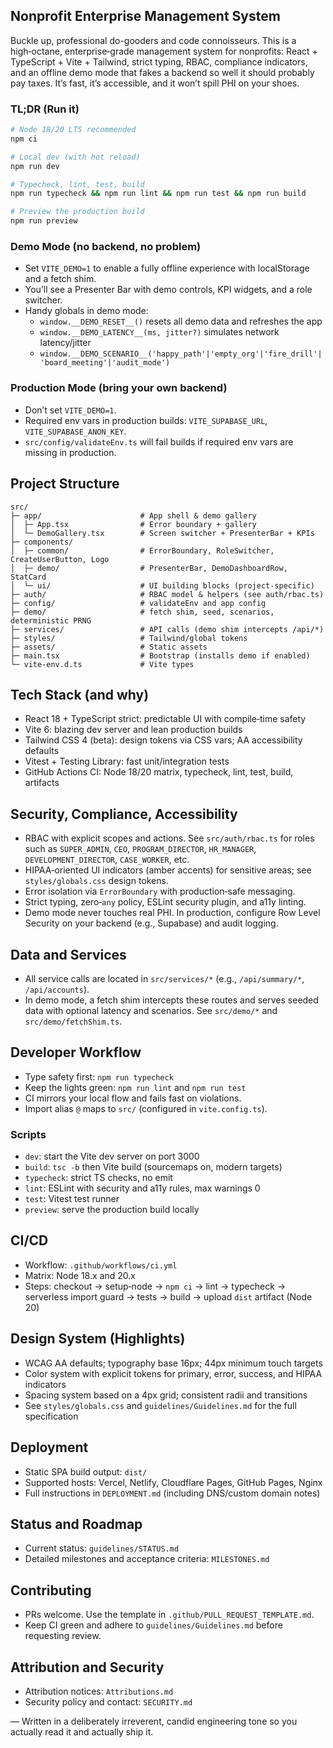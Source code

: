 ## Nonprofit Enterprise Management System

Buckle up, professional do-gooders and code connoisseurs. This is a high‑octane, enterprise‑grade management system for nonprofits: React + TypeScript + Vite + Tailwind, strict typing, RBAC, compliance indicators, and an offline demo mode that fakes a backend so well it should probably pay taxes. It’s fast, it’s accessible, and it won’t spill PHI on your shoes.

### TL;DR (Run it)

```bash
# Node 18/20 LTS recommended
npm ci

# Local dev (with hot reload)
npm run dev

# Typecheck, lint, test, build
npm run typecheck && npm run lint && npm run test && npm run build

# Preview the production build
npm run preview
```

### Demo Mode (no backend, no problem)

- Set `VITE_DEMO=1` to enable a fully offline experience with localStorage and a fetch shim.
- You’ll see a Presenter Bar with demo controls, KPI widgets, and a role switcher.
- Handy globals in demo mode:
  - `window.__DEMO_RESET__()` resets all demo data and refreshes the app
  - `window.__DEMO_LATENCY__(ms, jitter?)` simulates network latency/jitter
  - `window.__DEMO_SCENARIO__('happy_path'|'empty_org'|'fire_drill'|'board_meeting'|'audit_mode')`

### Production Mode (bring your own backend)

- Don’t set `VITE_DEMO=1`.
- Required env vars in production builds: `VITE_SUPABASE_URL`, `VITE_SUPABASE_ANON_KEY`.
- `src/config/validateEnv.ts` will fail builds if required env vars are missing in production.

## Project Structure

```text
src/
├─ app/                      # App shell & demo gallery
│  ├─ App.tsx                # Error boundary + gallery
│  └─ DemoGallery.tsx        # Screen switcher + PresenterBar + KPIs
├─ components/
│  ├─ common/                # ErrorBoundary, RoleSwitcher, CreateUserButton, Logo
│  ├─ demo/                  # PresenterBar, DemoDashboardRow, StatCard
│  └─ ui/                    # UI building blocks (project-specific)
├─ auth/                     # RBAC model & helpers (see auth/rbac.ts)
├─ config/                   # validateEnv and app config
├─ demo/                     # fetch shim, seed, scenarios, deterministic PRNG
├─ services/                 # API calls (demo shim intercepts /api/*)
├─ styles/                   # Tailwind/global tokens
├─ assets/                   # Static assets
├─ main.tsx                  # Bootstrap (installs demo if enabled)
└─ vite-env.d.ts             # Vite types
```

## Tech Stack (and why)

- React 18 + TypeScript strict: predictable UI with compile‑time safety
- Vite 6: blazing dev server and lean production builds
- Tailwind CSS 4 (beta): design tokens via CSS vars; AA accessibility defaults
- Vitest + Testing Library: fast unit/integration tests
- GitHub Actions CI: Node 18/20 matrix, typecheck, lint, test, build, artifacts

## Security, Compliance, Accessibility

- RBAC with explicit scopes and actions. See `src/auth/rbac.ts` for roles such as `SUPER_ADMIN`, `CEO`, `PROGRAM_DIRECTOR`, `HR_MANAGER`, `DEVELOPMENT_DIRECTOR`, `CASE_WORKER`, etc.
- HIPAA‑oriented UI indicators (amber accents) for sensitive areas; see `styles/globals.css` design tokens.
- Error isolation via `ErrorBoundary` with production‑safe messaging.
- Strict typing, zero‑`any` policy, ESLint security plugin, and a11y linting.
- Demo mode never touches real PHI. In production, configure Row Level Security on your backend (e.g., Supabase) and audit logging.

## Data and Services

- All service calls are located in `src/services/*` (e.g., `/api/summary/*`, `/api/accounts`).
- In demo mode, a fetch shim intercepts these routes and serves seeded data with optional latency and scenarios. See `src/demo/*` and `src/demo/fetchShim.ts`.

## Developer Workflow

- Type safety first: `npm run typecheck`
- Keep the lights green: `npm run lint` and `npm run test`
- CI mirrors your local flow and fails fast on violations.
- Import alias `@` maps to `src/` (configured in `vite.config.ts`).

### Scripts

- `dev`: start the Vite dev server on port 3000
- `build`: `tsc -b` then Vite build (sourcemaps on, modern targets)
- `typecheck`: strict TS checks, no emit
- `lint`: ESLint with security and a11y rules, max warnings 0
- `test`: Vitest test runner
- `preview`: serve the production build locally

## CI/CD

- Workflow: `.github/workflows/ci.yml`
- Matrix: Node 18.x and 20.x
- Steps: checkout → setup‑node → `npm ci` → lint → typecheck → serverless import guard → tests → build → upload `dist` artifact (Node 20)

## Design System (Highlights)

- WCAG AA defaults; typography base 16px; 44px minimum touch targets
- Color system with explicit tokens for primary, error, success, and HIPAA indicators
- Spacing system based on a 4px grid; consistent radii and transitions
- See `styles/globals.css` and `guidelines/Guidelines.md` for the full specification

## Deployment

- Static SPA build output: `dist/`
- Supported hosts: Vercel, Netlify, Cloudflare Pages, GitHub Pages, Nginx
- Full instructions in `DEPLOYMENT.md` (including DNS/custom domain notes)

## Status and Roadmap

- Current status: `guidelines/STATUS.md`
- Detailed milestones and acceptance criteria: `MILESTONES.md`

## Contributing

- PRs welcome. Use the template in `.github/PULL_REQUEST_TEMPLATE.md`.
- Keep CI green and adhere to `guidelines/Guidelines.md` before requesting review.

## Attribution and Security

- Attribution notices: `Attributions.md`
- Security policy and contact: `SECURITY.md`

— Written in a deliberately irreverent, candid engineering tone so you actually read it and actually ship it.